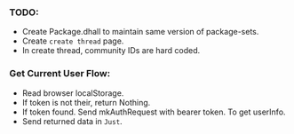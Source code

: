 ### TODO:

- Create Package.dhall to maintain same version of package-sets.
- Create `create thread` page.
- In create thread, community IDs are hard coded.


### Get Current User Flow:

- Read browser localStorage.
- If token is not their, return Nothing.
- If token found. Send mkAuthRequest with bearer token. To get userInfo.
- Send returned data in `Just`.
